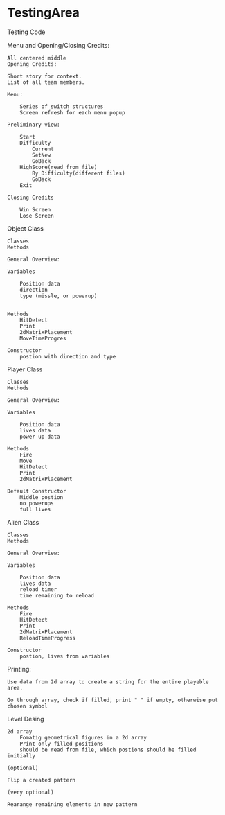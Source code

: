 # TestingArea
Testing Code

Menu and Opening/Closing Credits:

	All centered middle
	Opening Credits:
	
	Short story for context.
	List of all team members.
	
	Menu:
	
		Series of switch structures
		Screen refresh for each menu popup
	
	Preliminary view:
	
		Start
		Difficulty
			Current
			SetNew
			GoBack
		HighScore(read from file)
			By Difficulty(different files)
			GoBack
		Exit
	
	Closing Credits
	
		Win Screen
		Lose Screen


Object Class

	Classes
	Methods
	
	General Overview:
	
	Variables
	
		Position data
		direction
		type (missle, or powerup)
		
	
	Methods
		HitDetect
		Print
		2dMatrixPlacement
		MoveTimeProgres
	
	Constructor
		postion with direction and type


Player Class

	Classes
	Methods
	
	General Overview:
	
	Variables
	
		Position data
		lives data
		power up data
	
	Methods
		Fire
		Move
		HitDetect
		Print
		2dMatrixPlacement
	
	Default Constructor
		Middle postion
		no powerups
		full lives


Alien Class

	Classes
	Methods
	
	General Overview:
	
	Variables
	
		Position data
		lives data
		reload timer
		time remaining to reload
	
	Methods
		Fire
		HitDetect
		Print
		2dMatrixPlacement
		ReloadTimeProgress
	
	Constructor
		postion, lives from variables

Printing:
	
	Use data from 2d array to create a string for the entire playeble area.
	
	Go through array, check if filled, print " " if empty, otherwise put chosen symbol


Level Desing

	2d array
		Fomatig geometrical figures in a 2d array
		Print only filled positions
		should be read from file, which postions should be filled initially

	(optional)
	
	Flip a created pattern
	
	(very optional)
	
	Rearange remaining elements in new pattern
